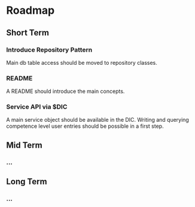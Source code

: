 # Roadmap

## Short Term

### Introduce Repository Pattern

Main db table access should be moved to repository classes.

### README

A README should introduce the main concepts.

### Service API via $DIC

A main service object should be available in the DIC. Writing and querying competence level user entries should be possible in a first step.


## Mid Term


### ...



## Long Term

### ...

